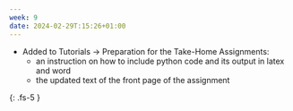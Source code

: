 ```yaml
---
week: 9
date: 2024-02-29T:15:26+01:00
---
```


- Added to Tutorials -> Preparation for the Take-Home Assignments:
  - an instruction on how to include python code and its output in latex and word
  - the updated text of the front page of the assignment
  




{: .fs-5 }
